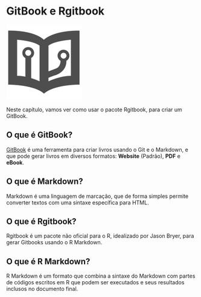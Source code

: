 # GitBook e Rgitbook

![Capitulo3_Figura1](figuras/Capitulo3_Figura1.png)

Neste capítulo, vamos ver como usar o pacote Rgitbook, para criar um GitBook.

## O que é GitBook?
[GitBook](https://www.gitbook.io/) é uma ferramenta para criar livros usando o Git e o Markdown, e que pode gerar livros em diversos formatos: **Website** (Padrão), **PDF** e **eBook**.

## O que é Markdown?
Markdown é uma linguagem de marcação, que de forma simples permite converter textos com uma sintaxe específica para HTML.

## O que é Rgitbook?
Rgitbook é um pacote não oficial para o R, idealizado por Jason Bryer, para gerar Gitbooks usando o R Markdown.

## O que é R Markdown?
R Markdown é um formato que combina a sintaxe do Markdown com partes de códigos escritos em R que podem ser executados e seus resultados inclusos no documento final.
